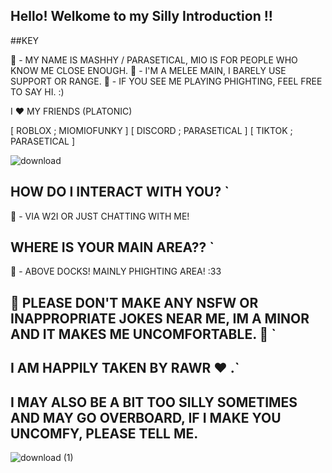 ## Hello! Welkome to my Silly Introduction !! 

##KEY

🐾 - MY NAME IS MASHHY / PARASETICAL, MIO IS FOR PEOPLE WHO KNOW ME CLOSE ENOUGH.
🐾 - I'M A MELEE MAIN, I BARELY USE SUPPORT OR RANGE.
🐾 - IF YOU SEE ME PLAYING PHIGHTING, FEEL FREE TO SAY HI. :)

I ❤️ MY FRIENDS (PLATONIC)

[ ROBLOX ; MIOMIOFUNKY ]
[ DISCORD ; PARASETICAL ]
[ TIKTOK ; PARASETICAL ]

![download](https://github.com/Parasetical/Parasetical/assets/166775572/4dba8207-f97c-4bd2-a7b5-45c0220fe477)

## HOW DO I INTERACT WITH YOU? `
🐾 - VIA W2I OR JUST CHATTING WITH ME!

## WHERE IS YOUR MAIN AREA?? `
🐾 - ABOVE DOCKS! MAINLY PHIGHTING AREA! :33 

## 🐾 PLEASE DON'T MAKE ANY NSFW OR INAPPROPRIATE JOKES NEAR ME, IM A MINOR AND IT MAKES ME UNCOMFORTABLE. 🐾 `

## I AM HAPPILY TAKEN BY RAWR ❤️ .`

## I MAY ALSO BE A BIT TOO SILLY SOMETIMES AND MAY GO OVERBOARD, IF I MAKE YOU UNCOMFY, PLEASE TELL ME.
![download (1)](https://github.com/Parasetical/Parasetical/assets/166775572/121127e0-37f2-498c-be84-8fba8c5591ff)
